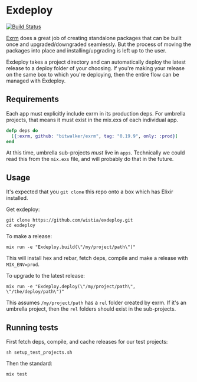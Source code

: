 # Exdeploy

[![Build Status](https://travis-ci.org/wistia/exdeploy.svg?branch=master)](https://travis-ci.org/wistia/exdeploy)

[Exrm](https://github.com/bitwalker/exrm) does a great job of creating
standalone packages that can be built once and upgraded/downgraded seamlessly.
But the process of moving the packages into place and installing/upgrading is
left up to the user.

Exdeploy takes a project directory and can automatically deploy the latest
release to a deploy folder of your choosing. If you're making your release on
the same box to which you're deploying, then the entire flow can be managed
with Exdeploy.

## Requirements

Each app must explicitly include exrm in its production deps. For umbrella
projects, that means it must exist in the mix.exs of each individual app.

```elixir
defp deps do
  [{:exrm, github: "bitwalker/exrm", tag: "0.19.9", only: :prod}]
end
```

At this time, umbrella sub-projects _must_ live in `apps`. Technically we could
read this from the `mix.exs` file, and will probably do that in the future.

## Usage

It's expected that you `git clone` this repo onto a box which has Elixir
installed.

Get exdeploy:

    git clone https://github.com/wistia/exdeploy.git
    cd exdeploy

To make a release:

    mix run -e "Exdeploy.build(\"/my/project/path\")"

This will install hex and rebar, fetch deps, compile and make a release with
`MIX_ENV=prod`.

To upgrade to the latest release:

    mix run -e "Exdeploy.deploy(\"/my/project/path\", \"/the/deploy/path\")"

This assumes `/my/project/path` has a `rel` folder created by exrm. If it's
an umbrella project, then the `rel` folders should exist in the sub-projects.

## Running tests

First fetch deps, compile, and cache releases for our test projects:

    sh setup_test_projects.sh

Then the standard:

    mix test
